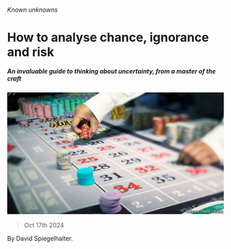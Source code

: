 ###### Known unknowns

# How to analyse chance, ignorance and risk 

##### An invaluable guide to thinking about uncertainty, from a master of the craft 

![image](images/20241019_CUP501.jpg) 

> Oct 17th 2024 

By David Spiegelhalter. 

